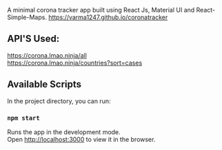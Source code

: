 A minimal corona tracker app built using React Js, Material UI and React-Simple-Maps.
https://varma1247.github.io/coronatracker

## API'S Used:
https://corona.lmao.ninja/all</br>
https://corona.lmao.ninja/countries?sort=cases

## Available Scripts

In the project directory, you can run:

### `npm start`

Runs the app in the development mode.<br />
Open [http://localhost:3000](http://localhost:3000) to view it in the browser.
